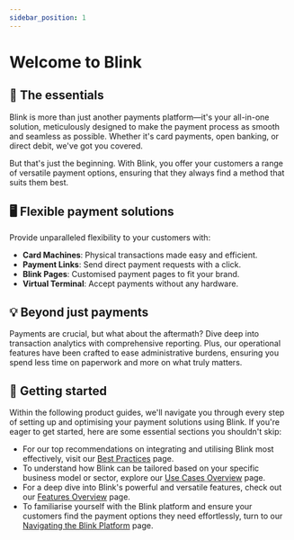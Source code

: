 ```yaml
---
sidebar_position: 1
---
```

# Welcome to Blink

## 🚀 The essentials  
Blink is more than just another payments platform—it's your all-in-one solution, meticulously designed to make the payment process as smooth and seamless as possible. Whether it's card payments, open banking, or direct debit, we've got you covered.

But that's just the beginning. With Blink, you offer your customers a range of versatile payment options, ensuring that they always find a method that suits them best.

## 🖥 Flexible payment solutions  
Provide unparalleled flexibility to your customers with:

- **Card Machines**: Physical transactions made easy and efficient.
- **Payment Links**: Send direct payment requests with a click.
- **Blink Pages**: Customised payment pages to fit your brand.
- **Virtual Terminal**: Accept payments without any hardware.

## 💡 Beyond just payments  
Payments are crucial, but what about the aftermath? Dive deep into transaction analytics with comprehensive reporting. Plus, our operational features have been crafted to ease administrative burdens, ensuring you spend less time on paperwork and more on what truly matters.

## 🏁 Getting started  
Within the following product guides, we'll navigate you through every step of setting up and optimising your payment solutions using Blink. If you're eager to get started, here are some essential sections you shouldn't skip:

- For our top recommendations on integrating and utilising Blink most effectively, visit our [Best Practices](./best-practices.md) page.
- To understand how Blink can be tailored based on your specific business model or sector, explore our [Use Cases Overview](./use-cases.md) page.
- For a deep dive into Blink's powerful and versatile features, check out our [Features Overview](./feature-overview.md) page.
- To familiarise yourself with the Blink platform and ensure your customers find the payment options they need effortlessly, turn to our [Navigating the Blink Platform](./navigating-platform.md) page.
